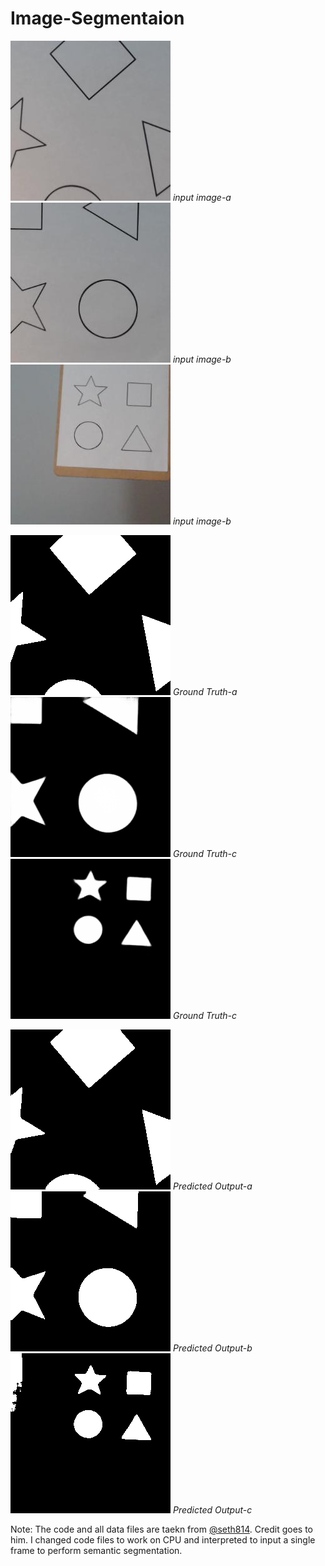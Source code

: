 # Image-Segmentaion

![test-a](./test/1.jpg)
*input image-a*
![test-b](./test/2.jpg)
*input image-b*
![test-c](./test/3.jpg)
*input image-b*

![mask](./mask/1.png)
*Ground Truth-a*
![mask](./mask/2.png)
*Ground Truth-c*
![mask](./mask/3.png)
*Ground Truth-c*

![pred](./pred/1.png)
*Predicted Output-a*
![pred](./pred/2.png)
*Predicted Output-b*
![pred](./pred/3.png)
*Predicted Output-c*



















Note: The code and all data files are taekn from [@seth814](https://github.com/seth814). Credit goes to him. I changed code files to work on CPU and interpreted to input a single frame to perform semantic segmentation.
